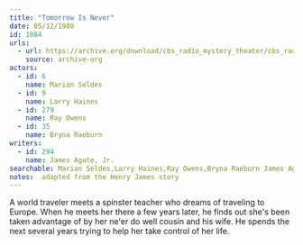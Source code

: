 ```yaml
---
title: "Tomorrow Is Never"
date: 05/12/1980
id: 1084
urls: 
  - url: https://archive.org/download/cbs_radio_mystery_theater/cbs_radio_mystery_theater-1051-1100.zip/cbs_radio_mystery_theater-1051-1100%2Fcbsrmt_1084_tomorrow_is_never.mp3
    source: archive-org
actors:  
  - id: 6
    name: Marian Seldes  
  - id: 9
    name: Larry Haines  
  - id: 279
    name: Ray Owens  
  - id: 35
    name: Bryna Raeburn
writers:  
  - id: 294
    name: James Agate, Jr.
searchable: Marian Seldes,Larry Haines,Ray Owens,Bryna Raeburn James Agate, Jr.
notes:  adapted from the Henry James story
---
```

A world traveler meets a spinster teacher who dreams of traveling to Europe. When he meets her there a few years later, he finds out she's been taken advantage of by her ne'er do well cousin and his wife. He spends the next several years trying to help her take control of her life.